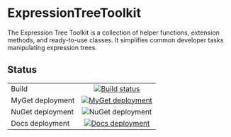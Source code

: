 # ExpressionTreeToolkit
The Expression Tree Toolkit is a collection of helper functions, extension methods, and ready-to-use classes. It simplifies common developer tasks manipulating expression trees.

## Status

| | |
|:-|:-:|
Build | [![Build status](https://alecsg77.visualstudio.com/ExpressionTreeToolkit/_apis/build/status/ExpressionTreeToolkit-CI)](https://alecsg77.visualstudio.com/ExpressionTreeToolkit/_build/latest?definitionId=20)
MyGet deployment | [![MyGet deployment](https://alecsg77.vsrm.visualstudio.com/_apis/public/Release/badge/6874db54-d5ec-4a83-b731-15da00bcbcde/1/1)](https://www.myget.org/gallery/expressiontreetoolkit)
NuGet deployment | ![NuGet deployment](https://alecsg77.vsrm.visualstudio.com/_apis/public/Release/badge/6874db54-d5ec-4a83-b731-15da00bcbcde/1/2)
Docs deployment | [![Docs deployment](https://alecsg77.vsrm.visualstudio.com/_apis/public/Release/badge/6874db54-d5ec-4a83-b731-15da00bcbcde/1/4)](https://alecsg77.github.io/ExpressionTreeToolkit/)
